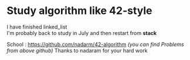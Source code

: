 # Study algorithm like 42-style 

I have finished linked_list  
I'm probably back to study in July and then restart from **stack**


School : https://github.com/nadarm/42-algorithm *(you can find Problems from above github)*
Thanks to nadaram for your hard work

